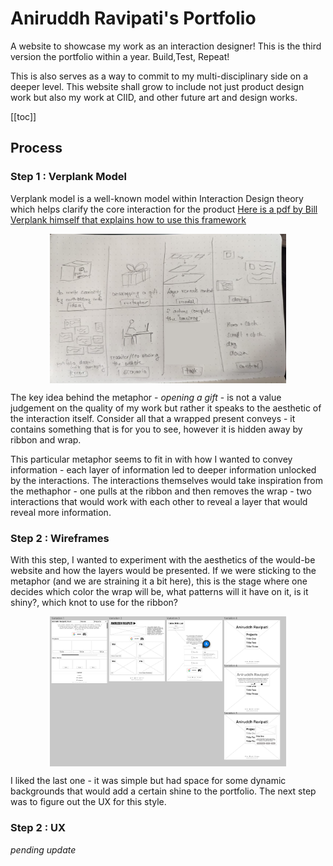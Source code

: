 # Aniruddh Ravipati's Portfolio
A website to showcase my work as an interaction designer! This is the third version the portfolio within a year. Build,Test, Repeat!

This is also serves as a way to commit to my multi-disciplinary side on a deeper level. This website shall grow to include not just product design work but also my work at CIID, and other future art and design works.

[[toc]]

## Process 

### Step 1 : Verplank Model 

Verplank model is a well-known model within Interaction Design theory which helps clarify the core interaction for the product [Here is a pdf by Bill Verplank himself that explains how to use this framework](http://www.billverplank.com/IxDSketchBook.pdf)  

<img src="public/Portfolio%20v3/Verplank%20Framework.jpg" alt="Verplank Framework" style="max-width: 75%;display: block; margin: auto;">

The key idea behind the metaphor - *opening a gift* - is not a value judgement on the quality of my work but rather it speaks to the aesthetic of the interaction itself. Consider all that a wrapped present conveys - it contains something that is for you to see, however it is hidden away by ribbon and wrap. 

This particular metaphor seems to fit in with how I wanted to convey information - each layer of information led to deeper information unlocked by the interactions. The interactions themselves would take inspiration from the methaphor - one pulls at the ribbon and then removes the wrap - two interactions that would work with each other to reveal a layer that would reveal more information. 

### Step 2 : Wireframes

With this step, I wanted to experiment with the aesthetics of the would-be website and how the layers would be presented. If we were sticking to the metaphor (and we are straining it a bit here), this is the stage where one decides which color the wrap will be, what patterns will it have on it, is it shiny?, which knot to use for the ribbon? 

<img src="public/Portfolio%20v3/Variations.png" alt="Verplank Framework" style="max-width: 75%;display: block; margin: auto;">

I liked the last one - it was simple but had space for some dynamic backgrounds that would add a certain shine to the portfolio. The next step was to figure out the UX for this style.

### Step 2 : UX 
*pending update*
